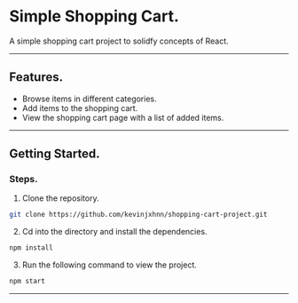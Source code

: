 # Simple Shopping Cart.

A simple shopping cart project to solidfy concepts of React.

---

## Features.

- Browse items in different categories.
- Add items to the shopping cart.
- View the shopping cart page with a list of added items.

---

## Getting Started.

### Steps.

1. Clone the repository.
```bash
git clone https://github.com/kevinjxhnn/shopping-cart-project.git
```

2. Cd into the directory and install the dependencies.
```bash
npm install
```

3. Run the following command to view the project.
```bash
npm start
```
---

